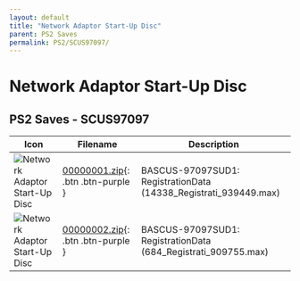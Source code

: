 ```yaml
---
layout: default
title: "Network Adaptor Start-Up Disc"
parent: PS2 Saves
permalink: PS2/SCUS97097/
---
```

# Network Adaptor Start-Up Disc

## PS2 Saves - SCUS97097

| Icon | Filename | Description |
|------|----------|-------------|
| ![Network Adaptor Start-Up Disc](icon0.png) | [00000001.zip](00000001.zip){: .btn .btn-purple } | BASCUS-97097SUD1: RegistrationData (14338_Registrati_939449.max) |
| ![Network Adaptor Start-Up Disc](icon0.png) | [00000002.zip](00000002.zip){: .btn .btn-purple } | BASCUS-97097SUD1: RegistrationData (684_Registrati_909755.max) |
